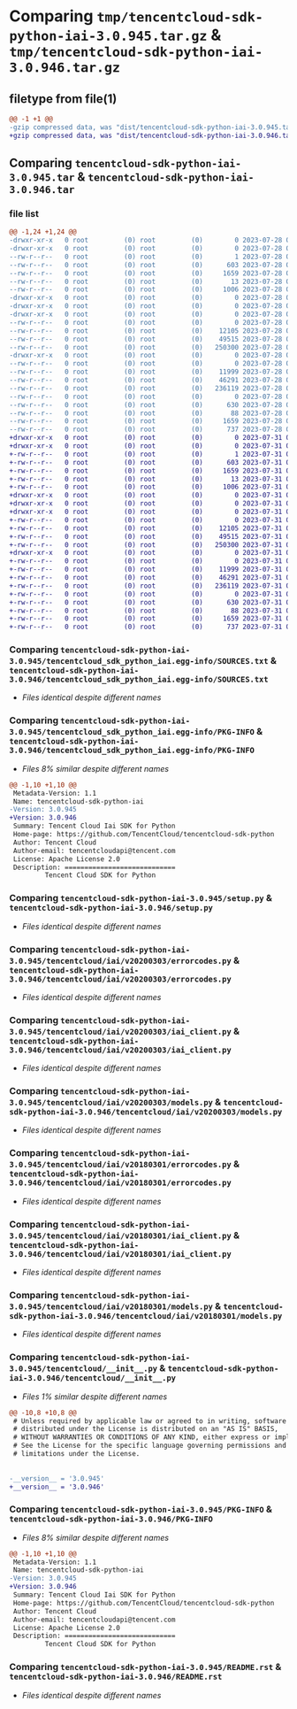 # Comparing `tmp/tencentcloud-sdk-python-iai-3.0.945.tar.gz` & `tmp/tencentcloud-sdk-python-iai-3.0.946.tar.gz`

## filetype from file(1)

```diff
@@ -1 +1 @@
-gzip compressed data, was "dist/tencentcloud-sdk-python-iai-3.0.945.tar", last modified: Fri Jul 28 00:29:28 2023, max compression
+gzip compressed data, was "dist/tencentcloud-sdk-python-iai-3.0.946.tar", last modified: Mon Jul 31 00:29:38 2023, max compression
```

## Comparing `tencentcloud-sdk-python-iai-3.0.945.tar` & `tencentcloud-sdk-python-iai-3.0.946.tar`

### file list

```diff
@@ -1,24 +1,24 @@
-drwxr-xr-x   0 root         (0) root         (0)        0 2023-07-28 00:29:28.000000 tencentcloud-sdk-python-iai-3.0.945/
-drwxr-xr-x   0 root         (0) root         (0)        0 2023-07-28 00:29:28.000000 tencentcloud-sdk-python-iai-3.0.945/tencentcloud_sdk_python_iai.egg-info/
--rw-r--r--   0 root         (0) root         (0)        1 2023-07-28 00:29:28.000000 tencentcloud-sdk-python-iai-3.0.945/tencentcloud_sdk_python_iai.egg-info/dependency_links.txt
--rw-r--r--   0 root         (0) root         (0)      603 2023-07-28 00:29:28.000000 tencentcloud-sdk-python-iai-3.0.945/tencentcloud_sdk_python_iai.egg-info/SOURCES.txt
--rw-r--r--   0 root         (0) root         (0)     1659 2023-07-28 00:29:28.000000 tencentcloud-sdk-python-iai-3.0.945/tencentcloud_sdk_python_iai.egg-info/PKG-INFO
--rw-r--r--   0 root         (0) root         (0)       13 2023-07-28 00:29:28.000000 tencentcloud-sdk-python-iai-3.0.945/tencentcloud_sdk_python_iai.egg-info/top_level.txt
--rw-r--r--   0 root         (0) root         (0)     1006 2023-07-28 00:29:28.000000 tencentcloud-sdk-python-iai-3.0.945/setup.py
-drwxr-xr-x   0 root         (0) root         (0)        0 2023-07-28 00:29:28.000000 tencentcloud-sdk-python-iai-3.0.945/tencentcloud/
-drwxr-xr-x   0 root         (0) root         (0)        0 2023-07-28 00:29:28.000000 tencentcloud-sdk-python-iai-3.0.945/tencentcloud/iai/
-drwxr-xr-x   0 root         (0) root         (0)        0 2023-07-28 00:29:28.000000 tencentcloud-sdk-python-iai-3.0.945/tencentcloud/iai/v20200303/
--rw-r--r--   0 root         (0) root         (0)        0 2023-07-28 00:29:28.000000 tencentcloud-sdk-python-iai-3.0.945/tencentcloud/iai/v20200303/__init__.py
--rw-r--r--   0 root         (0) root         (0)    12105 2023-07-28 00:29:28.000000 tencentcloud-sdk-python-iai-3.0.945/tencentcloud/iai/v20200303/errorcodes.py
--rw-r--r--   0 root         (0) root         (0)    49515 2023-07-28 00:29:28.000000 tencentcloud-sdk-python-iai-3.0.945/tencentcloud/iai/v20200303/iai_client.py
--rw-r--r--   0 root         (0) root         (0)   250300 2023-07-28 00:29:28.000000 tencentcloud-sdk-python-iai-3.0.945/tencentcloud/iai/v20200303/models.py
-drwxr-xr-x   0 root         (0) root         (0)        0 2023-07-28 00:29:28.000000 tencentcloud-sdk-python-iai-3.0.945/tencentcloud/iai/v20180301/
--rw-r--r--   0 root         (0) root         (0)        0 2023-07-28 00:29:28.000000 tencentcloud-sdk-python-iai-3.0.945/tencentcloud/iai/v20180301/__init__.py
--rw-r--r--   0 root         (0) root         (0)    11999 2023-07-28 00:29:28.000000 tencentcloud-sdk-python-iai-3.0.945/tencentcloud/iai/v20180301/errorcodes.py
--rw-r--r--   0 root         (0) root         (0)    46291 2023-07-28 00:29:28.000000 tencentcloud-sdk-python-iai-3.0.945/tencentcloud/iai/v20180301/iai_client.py
--rw-r--r--   0 root         (0) root         (0)   236119 2023-07-28 00:29:28.000000 tencentcloud-sdk-python-iai-3.0.945/tencentcloud/iai/v20180301/models.py
--rw-r--r--   0 root         (0) root         (0)        0 2023-07-28 00:29:28.000000 tencentcloud-sdk-python-iai-3.0.945/tencentcloud/iai/__init__.py
--rw-r--r--   0 root         (0) root         (0)      630 2023-07-28 00:29:28.000000 tencentcloud-sdk-python-iai-3.0.945/tencentcloud/__init__.py
--rw-r--r--   0 root         (0) root         (0)       88 2023-07-28 00:29:28.000000 tencentcloud-sdk-python-iai-3.0.945/setup.cfg
--rw-r--r--   0 root         (0) root         (0)     1659 2023-07-28 00:29:28.000000 tencentcloud-sdk-python-iai-3.0.945/PKG-INFO
--rw-r--r--   0 root         (0) root         (0)      737 2023-07-28 00:29:28.000000 tencentcloud-sdk-python-iai-3.0.945/README.rst
+drwxr-xr-x   0 root         (0) root         (0)        0 2023-07-31 00:29:38.000000 tencentcloud-sdk-python-iai-3.0.946/
+drwxr-xr-x   0 root         (0) root         (0)        0 2023-07-31 00:29:38.000000 tencentcloud-sdk-python-iai-3.0.946/tencentcloud_sdk_python_iai.egg-info/
+-rw-r--r--   0 root         (0) root         (0)        1 2023-07-31 00:29:38.000000 tencentcloud-sdk-python-iai-3.0.946/tencentcloud_sdk_python_iai.egg-info/dependency_links.txt
+-rw-r--r--   0 root         (0) root         (0)      603 2023-07-31 00:29:38.000000 tencentcloud-sdk-python-iai-3.0.946/tencentcloud_sdk_python_iai.egg-info/SOURCES.txt
+-rw-r--r--   0 root         (0) root         (0)     1659 2023-07-31 00:29:38.000000 tencentcloud-sdk-python-iai-3.0.946/tencentcloud_sdk_python_iai.egg-info/PKG-INFO
+-rw-r--r--   0 root         (0) root         (0)       13 2023-07-31 00:29:38.000000 tencentcloud-sdk-python-iai-3.0.946/tencentcloud_sdk_python_iai.egg-info/top_level.txt
+-rw-r--r--   0 root         (0) root         (0)     1006 2023-07-31 00:29:38.000000 tencentcloud-sdk-python-iai-3.0.946/setup.py
+drwxr-xr-x   0 root         (0) root         (0)        0 2023-07-31 00:29:38.000000 tencentcloud-sdk-python-iai-3.0.946/tencentcloud/
+drwxr-xr-x   0 root         (0) root         (0)        0 2023-07-31 00:29:38.000000 tencentcloud-sdk-python-iai-3.0.946/tencentcloud/iai/
+drwxr-xr-x   0 root         (0) root         (0)        0 2023-07-31 00:29:38.000000 tencentcloud-sdk-python-iai-3.0.946/tencentcloud/iai/v20200303/
+-rw-r--r--   0 root         (0) root         (0)        0 2023-07-31 00:29:38.000000 tencentcloud-sdk-python-iai-3.0.946/tencentcloud/iai/v20200303/__init__.py
+-rw-r--r--   0 root         (0) root         (0)    12105 2023-07-31 00:29:38.000000 tencentcloud-sdk-python-iai-3.0.946/tencentcloud/iai/v20200303/errorcodes.py
+-rw-r--r--   0 root         (0) root         (0)    49515 2023-07-31 00:29:38.000000 tencentcloud-sdk-python-iai-3.0.946/tencentcloud/iai/v20200303/iai_client.py
+-rw-r--r--   0 root         (0) root         (0)   250300 2023-07-31 00:29:38.000000 tencentcloud-sdk-python-iai-3.0.946/tencentcloud/iai/v20200303/models.py
+drwxr-xr-x   0 root         (0) root         (0)        0 2023-07-31 00:29:38.000000 tencentcloud-sdk-python-iai-3.0.946/tencentcloud/iai/v20180301/
+-rw-r--r--   0 root         (0) root         (0)        0 2023-07-31 00:29:38.000000 tencentcloud-sdk-python-iai-3.0.946/tencentcloud/iai/v20180301/__init__.py
+-rw-r--r--   0 root         (0) root         (0)    11999 2023-07-31 00:29:38.000000 tencentcloud-sdk-python-iai-3.0.946/tencentcloud/iai/v20180301/errorcodes.py
+-rw-r--r--   0 root         (0) root         (0)    46291 2023-07-31 00:29:38.000000 tencentcloud-sdk-python-iai-3.0.946/tencentcloud/iai/v20180301/iai_client.py
+-rw-r--r--   0 root         (0) root         (0)   236119 2023-07-31 00:29:38.000000 tencentcloud-sdk-python-iai-3.0.946/tencentcloud/iai/v20180301/models.py
+-rw-r--r--   0 root         (0) root         (0)        0 2023-07-31 00:29:38.000000 tencentcloud-sdk-python-iai-3.0.946/tencentcloud/iai/__init__.py
+-rw-r--r--   0 root         (0) root         (0)      630 2023-07-31 00:29:38.000000 tencentcloud-sdk-python-iai-3.0.946/tencentcloud/__init__.py
+-rw-r--r--   0 root         (0) root         (0)       88 2023-07-31 00:29:38.000000 tencentcloud-sdk-python-iai-3.0.946/setup.cfg
+-rw-r--r--   0 root         (0) root         (0)     1659 2023-07-31 00:29:38.000000 tencentcloud-sdk-python-iai-3.0.946/PKG-INFO
+-rw-r--r--   0 root         (0) root         (0)      737 2023-07-31 00:29:38.000000 tencentcloud-sdk-python-iai-3.0.946/README.rst
```

### Comparing `tencentcloud-sdk-python-iai-3.0.945/tencentcloud_sdk_python_iai.egg-info/SOURCES.txt` & `tencentcloud-sdk-python-iai-3.0.946/tencentcloud_sdk_python_iai.egg-info/SOURCES.txt`

 * *Files identical despite different names*

### Comparing `tencentcloud-sdk-python-iai-3.0.945/tencentcloud_sdk_python_iai.egg-info/PKG-INFO` & `tencentcloud-sdk-python-iai-3.0.946/tencentcloud_sdk_python_iai.egg-info/PKG-INFO`

 * *Files 8% similar despite different names*

```diff
@@ -1,10 +1,10 @@
 Metadata-Version: 1.1
 Name: tencentcloud-sdk-python-iai
-Version: 3.0.945
+Version: 3.0.946
 Summary: Tencent Cloud Iai SDK for Python
 Home-page: https://github.com/TencentCloud/tencentcloud-sdk-python
 Author: Tencent Cloud
 Author-email: tencentcloudapi@tencent.com
 License: Apache License 2.0
 Description: ============================
         Tencent Cloud SDK for Python
```

### Comparing `tencentcloud-sdk-python-iai-3.0.945/setup.py` & `tencentcloud-sdk-python-iai-3.0.946/setup.py`

 * *Files identical despite different names*

### Comparing `tencentcloud-sdk-python-iai-3.0.945/tencentcloud/iai/v20200303/errorcodes.py` & `tencentcloud-sdk-python-iai-3.0.946/tencentcloud/iai/v20200303/errorcodes.py`

 * *Files identical despite different names*

### Comparing `tencentcloud-sdk-python-iai-3.0.945/tencentcloud/iai/v20200303/iai_client.py` & `tencentcloud-sdk-python-iai-3.0.946/tencentcloud/iai/v20200303/iai_client.py`

 * *Files identical despite different names*

### Comparing `tencentcloud-sdk-python-iai-3.0.945/tencentcloud/iai/v20200303/models.py` & `tencentcloud-sdk-python-iai-3.0.946/tencentcloud/iai/v20200303/models.py`

 * *Files identical despite different names*

### Comparing `tencentcloud-sdk-python-iai-3.0.945/tencentcloud/iai/v20180301/errorcodes.py` & `tencentcloud-sdk-python-iai-3.0.946/tencentcloud/iai/v20180301/errorcodes.py`

 * *Files identical despite different names*

### Comparing `tencentcloud-sdk-python-iai-3.0.945/tencentcloud/iai/v20180301/iai_client.py` & `tencentcloud-sdk-python-iai-3.0.946/tencentcloud/iai/v20180301/iai_client.py`

 * *Files identical despite different names*

### Comparing `tencentcloud-sdk-python-iai-3.0.945/tencentcloud/iai/v20180301/models.py` & `tencentcloud-sdk-python-iai-3.0.946/tencentcloud/iai/v20180301/models.py`

 * *Files identical despite different names*

### Comparing `tencentcloud-sdk-python-iai-3.0.945/tencentcloud/__init__.py` & `tencentcloud-sdk-python-iai-3.0.946/tencentcloud/__init__.py`

 * *Files 1% similar despite different names*

```diff
@@ -10,8 +10,8 @@
 # Unless required by applicable law or agreed to in writing, software
 # distributed under the License is distributed on an "AS IS" BASIS,
 # WITHOUT WARRANTIES OR CONDITIONS OF ANY KIND, either express or implied.
 # See the License for the specific language governing permissions and
 # limitations under the License.
 
 
-__version__ = '3.0.945'
+__version__ = '3.0.946'
```

### Comparing `tencentcloud-sdk-python-iai-3.0.945/PKG-INFO` & `tencentcloud-sdk-python-iai-3.0.946/PKG-INFO`

 * *Files 8% similar despite different names*

```diff
@@ -1,10 +1,10 @@
 Metadata-Version: 1.1
 Name: tencentcloud-sdk-python-iai
-Version: 3.0.945
+Version: 3.0.946
 Summary: Tencent Cloud Iai SDK for Python
 Home-page: https://github.com/TencentCloud/tencentcloud-sdk-python
 Author: Tencent Cloud
 Author-email: tencentcloudapi@tencent.com
 License: Apache License 2.0
 Description: ============================
         Tencent Cloud SDK for Python
```

### Comparing `tencentcloud-sdk-python-iai-3.0.945/README.rst` & `tencentcloud-sdk-python-iai-3.0.946/README.rst`

 * *Files identical despite different names*

